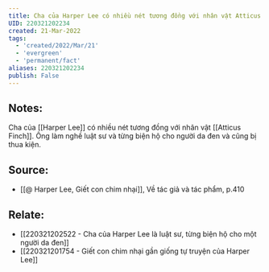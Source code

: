 ```yaml
---
title: Cha của Harper Lee có nhiều nét tương đồng với nhân vật Atticus Finch
UID: 220321202234
created: 21-Mar-2022
tags:
  - 'created/2022/Mar/21'
  - 'evergreen'
  - 'permanent/fact'
aliases: 220321202234
publish: False
---
```

## Notes:
Cha của [[Harper Lee]] có nhiều nét tương đồng với nhân vật [[Atticus Finch]]. Ông làm nghề luật sư và từng biện hộ cho người da đen và cũng bị thua kiện.

## Source:
- [[@ Harper Lee, Giết con chim nhại]], Về tác giả và tác phẩm, p.410

## Relate:
- [[220321202522 - Cha của Harper Lee là luật sư, từng biện hộ cho một người da đen]]
- [[220321201754 - Giết con chim nhại gần giống tự truyện của Harper Lee]]